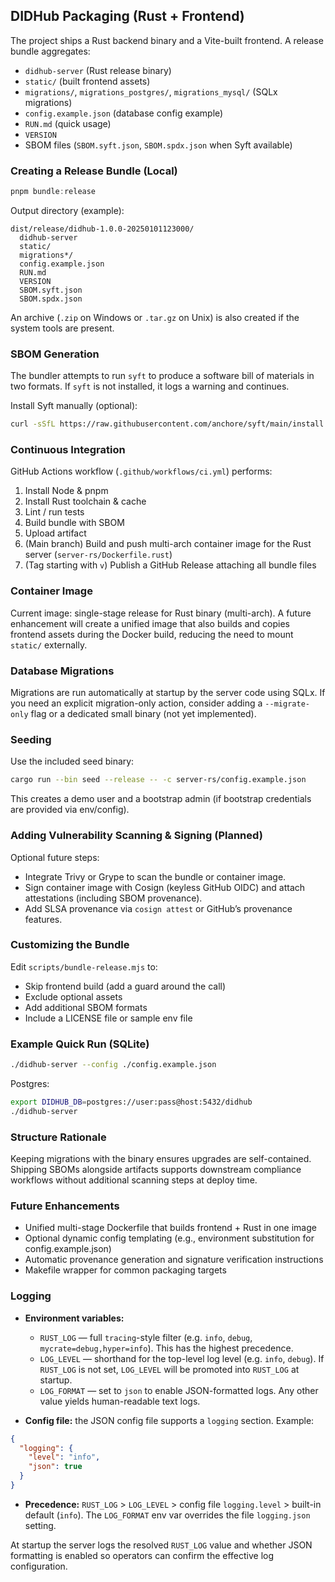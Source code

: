 ## DIDHub Packaging (Rust + Frontend)

The project ships a Rust backend binary and a Vite-built frontend. A release
bundle aggregates:

- `didhub-server` (Rust release binary)
- `static/` (built frontend assets)
- `migrations/`, `migrations_postgres/`, `migrations_mysql/` (SQLx migrations)
- `config.example.json` (database config example)
- `RUN.md` (quick usage)
- `VERSION`
- SBOM files (`SBOM.syft.json`, `SBOM.spdx.json` when Syft available)

### Creating a Release Bundle (Local)

```powershell
pnpm bundle:release
```

Output directory (example):

```
dist/release/didhub-1.0.0-20250101123000/
  didhub-server
  static/
  migrations*/
  config.example.json
  RUN.md
  VERSION
  SBOM.syft.json
  SBOM.spdx.json
```

An archive (`.zip` on Windows or `.tar.gz` on Unix) is also created if the
system tools are present.

### SBOM Generation

The bundler attempts to run `syft` to produce a software bill of materials in
two formats. If `syft` is not installed, it logs a warning and continues.

Install Syft manually (optional):

```bash
curl -sSfL https://raw.githubusercontent.com/anchore/syft/main/install.sh | sh -s -- -b /usr/local/bin
```

### Continuous Integration

GitHub Actions workflow (`.github/workflows/ci.yml`) performs:

1. Install Node & pnpm
2. Install Rust toolchain & cache
3. Lint / run tests
4. Build bundle with SBOM
5. Upload artifact
6. (Main branch) Build and push multi-arch container image for the Rust server
   (`server-rs/Dockerfile.rust`)
7. (Tag starting with `v`) Publish a GitHub Release attaching all bundle files

### Container Image

Current image: single-stage release for Rust binary (multi-arch). A future
enhancement will create a unified image that also builds and copies frontend
assets during the Docker build, reducing the need to mount `static/` externally.

### Database Migrations

Migrations are run automatically at startup by the server code using SQLx. If
you need an explicit migration-only action, consider adding a `--migrate-only`
flag or a dedicated small binary (not yet implemented).

### Seeding

Use the included seed binary:

```bash
cargo run --bin seed --release -- -c server-rs/config.example.json
```

This creates a demo user and a bootstrap admin (if bootstrap credentials are
provided via env/config).

### Adding Vulnerability Scanning & Signing (Planned)

Optional future steps:

- Integrate Trivy or Grype to scan the bundle or container image.
- Sign container image with Cosign (keyless GitHub OIDC) and attach attestations
  (including SBOM provenance).
- Add SLSA provenance via `cosign attest` or GitHub’s provenance features.

### Customizing the Bundle

Edit `scripts/bundle-release.mjs` to:

- Skip frontend build (add a guard around the call)
- Exclude optional assets
- Add additional SBOM formats
- Include a LICENSE file or sample env file

### Example Quick Run (SQLite)

```bash
./didhub-server --config ./config.example.json
```

Postgres:

```bash
export DIDHUB_DB=postgres://user:pass@host:5432/didhub
./didhub-server
```

### Structure Rationale

Keeping migrations with the binary ensures upgrades are self-contained. Shipping
SBOMs alongside artifacts supports downstream compliance workflows without
additional scanning steps at deploy time.

### Future Enhancements

- Unified multi-stage Dockerfile that builds frontend + Rust in one image
- Optional dynamic config templating (e.g., environment substitution for
  config.example.json)
- Automatic provenance generation and signature verification instructions
- Makefile wrapper for common packaging targets

### Logging

- **Environment variables:**

  - `RUST_LOG` — full `tracing`-style filter (e.g. `info`, `debug`,
    `mycrate=debug,hyper=info`). This has the highest precedence.
  - `LOG_LEVEL` — shorthand for the top-level log level (e.g. `info`, `debug`).
    If `RUST_LOG` is not set, `LOG_LEVEL` will be promoted into `RUST_LOG` at
    startup.
  - `LOG_FORMAT` — set to `json` to enable JSON-formatted logs. Any other value
    yields human-readable text logs.

- **Config file:** the JSON config file supports a `logging` section. Example:

```json
{
  "logging": {
    "level": "info",
    "json": true
  }
}
```

- **Precedence:** `RUST_LOG` > `LOG_LEVEL` > config file `logging.level` >
  built-in default (`info`). The `LOG_FORMAT` env var overrides the file
  `logging.json` setting.

At startup the server logs the resolved `RUST_LOG` value and whether JSON
formatting is enabled so operators can confirm the effective log configuration.
